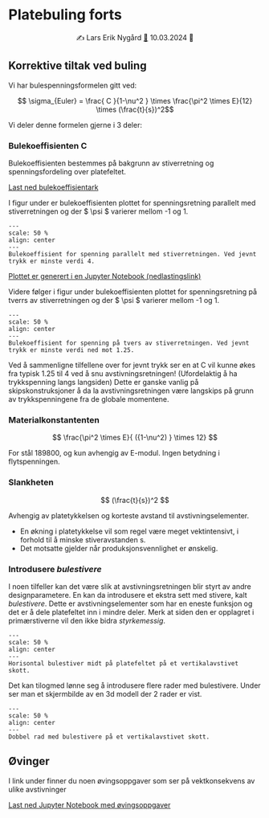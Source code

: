 # Platebuling forts

<p style="text-align:center;">
    ✍️ Lars Erik Nygård  <a href="mailto:lars.e.nygard@ntnu.no">📧</a> 10.03.2024 📅 
</p>

## Korrektive tiltak ved buling 

Vi har bulespenningsformelen gitt ved: 

$$ \sigma_{Euler} = \frac{ C }{1-\nu^2 } \times \frac{\pi^2 \times E}{12} \times (\frac{t}{s})^2$$

Vi deler denne formelen gjerne i 3 deler: 

### Bulekoeffisienten C  ###

Bulekoeffisienten bestemmes på bakgrunn av stiverretning og spenningsfordeling over platefeltet.

<a href="https://cdn.jsdelivr.net/gh/skipsing/skipsdesign4/ressurser/bulekoeffisienter.pdf" download>Last ned bulekoeffisientark</a>

I figur under er bulekoeffisienten plottet for spenningsretning parallelt med stiverretningen og der $ \psi $ varierer mellom -1 og 1. 

```{figure} https://cdn.jsdelivr.net/gh/skipsing/skipsdesign4/knekking-buling/images/bulekoeffisient_langs_plot.PNG
---
scale: 50 %
align: center
--- 
Bulekoeffisient for spenning parallelt med stiverretningen. Ved jevnt trykk er minste verdi 4. 
```

<a href="https://cdn.jsdelivr.net/gh/skipsing/skipsdesign4/ressurser/bulekoeffisient.ipynb" download>Plottet er generert i en Jupyter Notebook (nedlastingslink) </a>

Videre følger i figur under bulekoeffisienten plottet for spenningsretning på tverrs av stiverretningen og der $ \psi $ varierer mellom -1 og 1. 

```{figure} https://cdn.jsdelivr.net/gh/skipsing/skipsdesign4/knekking-buling/images/bulekoeffisient_tvers_plot.PNG
---
scale: 50 %
align: center
--- 
Bulekoeffisient for spenning på tvers av stiverretningen. Ved jevnt trykk er minste verdi ned mot 1.25. 
```

Ved å sammenligne tilfellene over for jevnt trykk ser en at C vil kunne økes fra typisk 1.25 til 4 ved å snu avstivningsretningen! (Ufordelaktig å ha trykkspenning langs langsiden) 
Dette er ganske vanlig på skipskonstruksjoner å da la avstivningsretningen være langskips på grunn av trykkspenningene fra de globale momentene.     

 ### Materialkonstantenten  ###

$$ \frac{\pi^2 \times E}{ ({1-\nu^2) } \times 12} $$ 
 
For stål 189800, og kun avhengig av E-modul. Ingen betydning i flytspenningen. 

 ### Slankheten  ###
 
 $$ (\frac{t}{s})^2 $$
 
 Avhengig av platetykkelsen og korteste avstand til avstivningselementer.
 - En økning i platetykkelse vil som regel være meget vektintensivt, i forhold til å minske stiveravstanden s. 
 - Det motsatte gjelder når produksjonsvennlighet er ønskelig. 
 
### Introdusere *bulestivere*

I noen tilfeller kan det være slik at avstivningsretningen blir styrt av andre designparametere. 
En kan da introdusere et ekstra sett med stivere, kalt *bulestivere*. Dette er avstivningselementer som har en eneste funksjon og det er å dele platefeltet inn i mindre deler. Merk at siden den er opplagret i primærstiverne vil den ikke bidra *styrkemessig*. 

```{figure} https://cdn.jsdelivr.net/gh/skipsing/skipsdesign4/knekking-buling/images/bulestiver_tegning.PNG
---
scale: 50 %
align: center
--- 
Horisontal bulestiver midt på platefeltet på et vertikalavstivet skott. 
```

Det kan tilogmed lønne seg å introdusere flere rader med bulestivere. Under ser man et skjermbilde av en 3d modell der 2 rader er vist. 

```{figure} https://cdn.jsdelivr.net/gh/skipsing/skipsdesign4/knekking-buling/images/bulestiver_modell.PNG
---
scale: 50 %
align: center
--- 
Dobbel rad med bulestivere på et vertikalavstivet skott. 
```

## Øvinger

I link under finner du noen øvingsoppgaver som ser på vektkonsekvens av ulike avstivninger 

<a href="https://cdn.jsdelivr.net/gh/skipsing/skipsdesign4/knekking-buling/platebuling-oppgaver2.ipynb" download>Last ned Jupyter Notebook med øvingsoppgaver</a>

